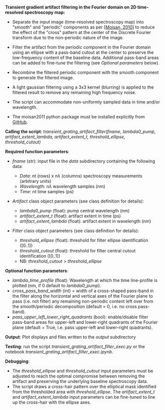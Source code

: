 **Transient gradient artifact filtering in the Fourier domain on 2D time-resolved spectroscopy map:**

- Separate the input image (time-resolved spectroscopy map) into "smooth" and
"periodic" components as per [[Moisan, 2010](https://link.springer.com/article/10.1007/s10851-010-0227-1)]
to reduce the effect of the "cross" pattern at the center of the Discrete Fourier transform due to the 
non-periodic nature of the image.

- Filter the artifact from the periodic component in the Fourier domain using
an ellipse with a pass-band cutout at the center to preserve the low-frequency content of the
baseline data. Additional pass-band areas can be added to fine-tune the filtering
(see *Optional parameters* below).

- Recombine the filtered periodic component with the smooth component
to generate the filtered image.

- A light gaussian filtering using a 3x3 kernel (blurring) is applied to the filtered result
to remove any remaining high frequency noise.

- The script can accommodate non-uniformly sampled data in time and/or wavelength.

- The moisan2011 python package must be installed explicitly from [GitHub](https://github.com/sbrisard/moisan2011).

**Calling the script**: *transient_grating_artifact_filter(fname, lambda0_pump, artifact_extent_lambda,
artifact_extent_t, threshold_ellipse, threshold_cutout)*

**Required function parameters**:

- *fname* (str): input file in the *data* subdirectory containing the following data:
  - *Data*: *nt* (rows) x *nλ* (columns) spectroscopy measurements (arbitrary units)
  - *Wavelength*: *nλ* wavelength samples (nm)
  - *Time*: *nt* time samples (ps)

- *Artifact* class object parameters (see class definition for details):
  - *lambda0_pump* (float): pump central wavelength (nm)
  - *artifact_extent_t* (float): artifact extent in time (ps)
  - *artifact_extent_lambda* (float): artifact extent in wavelength (nm)

- *Filter* class object parameters (see class definition for details):
  - *threshold_ellipse* (float): threshold for filter ellipse identification ([0..1])
  - *threshold_cutout* (float): threshold for filter central cutout identification ([0..1])
  - NB: *threshold_cutout* > *threshold_ellipse*

**Optional function parameters**:
  - *lambda_time_profile* (float): Wavelength at which the time line-profile is 
                    plotted (nm, if 0 default to *lambda0_pump*).
  - *cross_pass_band_width* (int) = width of a cross-shaped pass-band in the filter along the
                    horizontal and vertical axes of the Fourier plane to pass
                    (i.e. not filter) any remaining non-periodic content left over from the
                    smooth/periodic decomposition (default = 0, i.e. no cross pass-band).
  - *pass_upper_left_lower_right_quadrants* (bool): enable/disable filter pass-band
                    areas for upper-left and lower-right quadrants of the Fourier plane
                    (default = True, i.e. pass upper-left and lower-right quadrants).

**Output**: Plot displays and files written to the *output* subdirectory

**Testing**: run the script *transient_grating_artifact_filter_exec.py* or the notebook *transient_grating_artifact_filter_exec.ipynb*.

**Debugging**:
- The *threshold_ellipse* and *threshold_cutout* input parameters must be adjusted to
  reach the optimal compromise between removing the artifact and preserving the 
  underlying baseline spectroscopy data.
- The script draws a cross-hair pattern over the elliptical mask identified from the
  thresholded area with *threshold_ellipse*. The *artifact_extent_t* and *artifact_extent_lambda* input
  parameters can be fine-tuned to line up the cross-hair with the ellipse axes.


